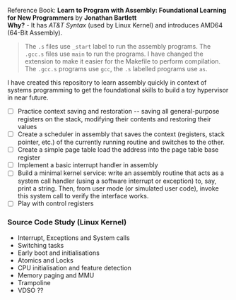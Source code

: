 Reference Book: **Learn to Program with Assembly: Foundational Learning for New Programmers** by **Jonathan Bartlett** \
**Why?** - It has *AT&T Syntax* (used by Linux Kernel) and introduces AMD64 (64-Bit Assembly).

> The `.s` files use `_start` label to run the assembly programs. The `.gcc.s` files use `main` to run the programs. I have changed the extension to make it easier for the Makefile to perform compilation. The `.gcc.s` programs use `gcc`, the `.s` labelled programs use `as`.

I have created this repository to learn assembly quickly in context of systems programming to get the foundational skills to build a toy hypervisor in near future.

- [ ] Practice context saving and restoration -- saving all general-purpose registers on the stack, modifying their contents and restoring their values
- [ ] Create a scheduler in assembly that saves the context (registers, stack pointer, etc.) of the currently running routine and switches to the other.
- [ ] Create a simple page table load the address into the page table base register
- [ ] Implement a basic interrupt handler in assembly
- [ ] Build a minimal kernel service: write an assembly routine that acts as a system call handler (using a software interrupt or exception) to, say, print a string. Then, from user mode (or simulated user code), invoke this system call to verify the interface works.
- [ ] Play with control registers

### Source Code Study (Linux Kernel)

- Interrupt, Exceptions and System calls
- Switching tasks
- Early boot and initialisations
- Atomics and Locks
- CPU initialisation and feature detection
- Memory paging and MMU
- Trampoline
- VDSO ??
